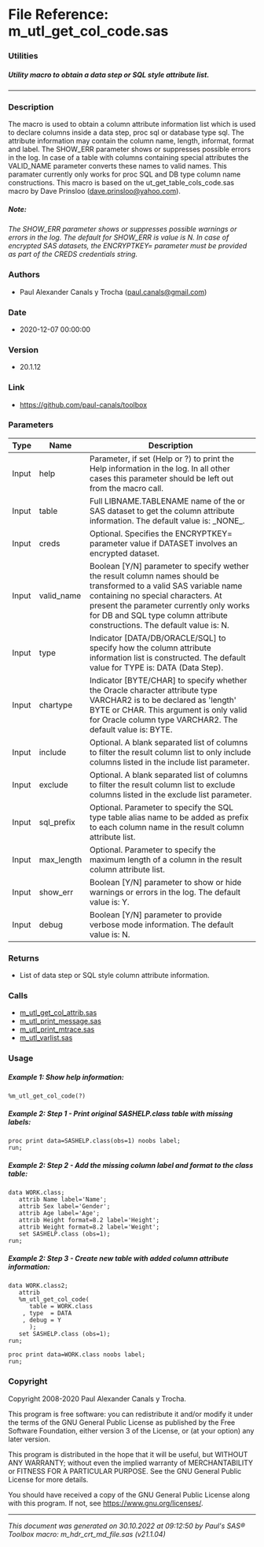 # File Reference: m_utl_get_col_code.sas

### Utilities

##### Utility macro to obtain a data step or SQL style attribute list.

***

### Description
The macro is used to obtain a column attribute information list which is used to declare columns inside a data step, proc sql or database type sql. The attribute information may contain the column name, length, informat, format and label. The SHOW_ERR parameter shows or suppresses possible errors in the log. In case of a table with columns containing special attributes the VALID_NAME parameter converts these names to valid names. This paramater currently only works for proc SQL and DB type column name constructions. This macro is based on the ut_get_table_cols_code.sas macro by Dave Prinsloo (dave.prinsloo@yahoo.com).

##### *Note:*
*The SHOW_ERR parameter shows or suppresses possible warnings or errors in the log. The default for SHOW_ERR is value is N.*
*In case of encrypted SAS datasets, the ENCRYPTKEY= parameter must be provided as part of the CREDS credentials string.*

### Authors
* Paul Alexander Canals y Trocha (paul.canals@gmail.com)

### Date
* 2020-12-07 00:00:00

### Version
* 20.1.12

### Link
* https://github.com/paul-canals/toolbox

### Parameters
| Type | Name | Description |
| ---- | ---- | ----------- |
| Input | help | Parameter, if set (Help or ?) to print the Help information in the log. In all other cases this parameter should be left out from the macro call. |
| Input | table | Full LIBNAME.TABLENAME name of the or SAS dataset to get the column attribute information. The default value is: \_NONE\_. |
| Input | creds | Optional. Specifies the ENCRYPTKEY= parameter value if DATASET involves an encrypted dataset. |
| Input | valid_name | Boolean [Y/N] parameter to specify wether the result column names should be transformed to a valid SAS variable name containing no special characters. At present the parameter currently only works for DB and SQL type column attribute constructions. The default value is: N. |
| Input | type | Indicator [DATA/DB/ORACLE/SQL] to specify how the column attribute information list is constructed. The default value for TYPE is: DATA (Data Step). |
| Input | chartype | Indicator [BYTE/CHAR] to specify whether the Oracle character attribute type VARCHAR2 is to be declared as 'length' BYTE or CHAR. This argument is only valid for Oracle column type VARCHAR2. The default value is: BYTE. |
| Input | include | Optional. A blank separated list of columns to filter the result column list to only include columns listed in the include list parameter. |
| Input | exclude | Optional. A blank separated list of columns to filter the result column list to exclude columns listed in the exclude list parameter. |
| Input | sql_prefix | Optional. Parameter to specify the SQL type table alias name to be added as prefix to each column name in the result column attribute list. |
| Input | max_length | Optional. Parameter to specify the maximum length of a column in the result column attribute list. |
| Input | show_err | Boolean [Y/N] parameter to show or hide warnings or errors in the log. The default value is: Y. |
| Input | debug | Boolean [Y/N] parameter to provide verbose mode information. The default value is: N. |

### Returns
* List of data step or SQL style column attribute information.

### Calls
* [m_utl_get_col_attrib.sas](m_utl_get_col_attrib.md)
* [m_utl_print_message.sas](m_utl_print_message.md)
* [m_utl_print_mtrace.sas](m_utl_print_mtrace.md)
* [m_utl_varlist.sas](m_utl_varlist.md)

### Usage

##### Example 1: Show help information:
```sas
%m_utl_get_col_code(?)
```

##### Example 2: Step 1 - Print original SASHELP.class table with missing labels:
```sas
proc print data=SASHELP.class(obs=1) noobs label;
run;
```

##### Example 2: Step 2 - Add the missing column label and format to the class table:
```sas
data WORK.class;
   attrib Name label='Name';
   attrib Sex label='Gender';
   attrib Age label='Age';
   attrib Height format=8.2 label='Height';
   attrib Weight format=8.2 label='Weight';
   set SASHELP.class (obs=1);
run;
```

##### Example 2: Step 3 - Create new table with added column attribute information:
```sas
data WORK.class2;
   attrib
   %m_utl_get_col_code(
      table = WORK.class
    , type  = DATA
    , debug = Y
      );
   set SASHELP.class (obs=1);
run;

proc print data=WORK.class noobs label;
run;
```

### Copyright
Copyright 2008-2020 Paul Alexander Canals y Trocha. 
 
This program is free software: you can redistribute it and/or modify 
it under the terms of the GNU General Public License as published by 
the Free Software Foundation, either version 3 of the License, or 
(at your option) any later version. 
 
This program is distributed in the hope that it will be useful, 
but WITHOUT ANY WARRANTY; without even the implied warranty of 
MERCHANTABILITY or FITNESS FOR A PARTICULAR PURPOSE. See the 
GNU General Public License for more details. 
 
You should have received a copy of the GNU General Public License 
along with this program. If not, see <https://www.gnu.org/licenses/>. 


***
*This document was generated on 30.10.2022 at 09:12:50  by Paul's SAS&reg; Toolbox macro: m_hdr_crt_md_file.sas (v21.1.04)*
